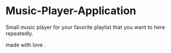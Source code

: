 # Music-Player-Application
Small music player for your favorite playlist that you want to here repeatedly.

made with love .
